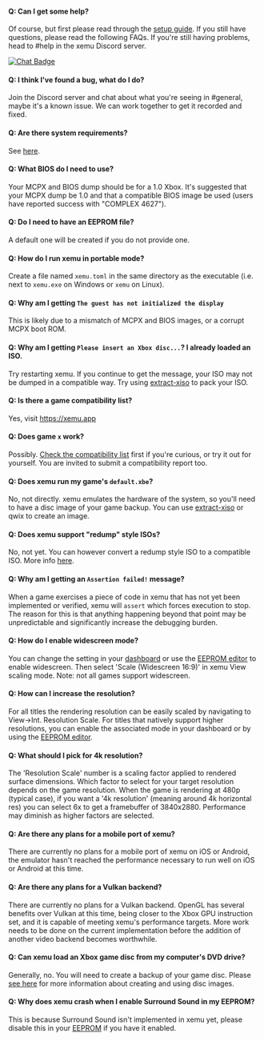 #### Q: Can I get some help?
Of course, but first please read through the [setup guide](download.md). If you still have questions, please read the following FAQs. If you're still having problems, head to #help in the xemu Discord server.

[![Chat Badge](https://img.shields.io/badge/Chat-xemu%20Discord%20Server-7289DA?logo=Discord&logoColor=white)](https://discord.gg/ayyjsuM)

#### Q: I think I've found a bug, what do I do?
Join the Discord server and chat about what you're seeing in #general, maybe it's a known issue. We can work together to get it recorded and fixed.

#### Q: Are there system requirements?
See [here](about.md#system-requirements).

#### Q: What BIOS do I need to use?
Your MCPX and BIOS dump should be for a 1.0 Xbox. It's suggested that your MCPX dump be 1.0 and that a compatible BIOS image be used (users have reported success with "COMPLEX 4627").

#### Q: Do I need to have an EEPROM file?
A default one will be created if you do not provide one.

#### Q: How do I run xemu in portable mode?
Create a file named `xemu.toml` in the same directory as the executable (i.e. next to `xemu.exe` on Windows or `xemu` on Linux).

#### Q: Why am I getting `The guest has not initialized the display`
This is likely due to a mismatch of MCPX and BIOS images, or a corrupt MCPX boot ROM.

#### Q: Why am I getting `Please insert an Xbox disc...`? I already loaded an ISO.
Try restarting xemu. If you continue to get the message, your ISO may not be dumped in a compatible way. Try using [extract-xiso](https://github.com/xboxdev/extract-xiso) to pack your ISO.

#### Q: Is there a game compatibility list?
Yes, visit https://xemu.app

#### Q: Does game `x`  work?
Possibly. [Check the compatibility list](https://xemu.app) first if you're curious, or try it out for yourself. You are invited to submit a compatibility report too.

#### Q: Does xemu run my game's `default.xbe`?
No, not directly. xemu emulates the hardware of the system, so you'll need to have a disc image of your game backup. You can use [extract-xiso](https://github.com/xboxdev/extract-xiso) or qwix to create an image.

#### Q: Does xemu support "redump" style ISOs?
No, not yet. You can however convert a redump style ISO to a compatible ISO. More info [here](<https://xemu.app/docs/disc-images/#about-redump-isos>).

#### Q: Why am I getting an `Assertion failed!` message?
When a game exercises a piece of code in xemu that has not yet been implemented or verified, xemu will `assert`  which forces execution to stop. The reason for this is that anything happening beyond that point may be unpredictable and significantly increase the debugging burden.

#### Q: How do I enable widescreen mode?
You can change the setting in your [dashboard](dashboard.md) or use the [EEPROM editor](eeprom.md) to enable widescreen. Then select 'Scale (Widescreen 16:9)' in xemu View scaling mode. Note: not all games support widescreen.

#### Q: How can I increase the resolution?
For all titles the rendering resolution can be easily scaled by navigating to View&rarr;Int. Resolution Scale. For titles that natively support higher resolutions, you can enable the associated mode in your dashboard or by using the [EEPROM editor](eeprom.md).

#### Q: What should I pick for 4k resolution?
The 'Resolution Scale' number is a scaling factor applied to rendered surface dimensions. Which factor to select for your target resolution depends on the game resolution. When the game is rendering at 480p (typical case), if you want a '4k resolution' (meaning around 4k horizontal res) you can select 6x to get a framebuffer of 3840x2880. Performance may diminish as higher factors are selected.

#### Q: Are there any plans for a mobile port of xemu?
There are currently no plans for a mobile port of xemu on iOS or Android, the emulator hasn't reached the performance necessary to run well on iOS or Android at this time.

#### Q: Are there any plans for a Vulkan backend?
There are currently no plans for a Vulkan backend. OpenGL has several benefits over Vulkan at this time, being closer to the Xbox GPU instruction set, and it is capable of meeting xemu's performance targets. More work needs to be done on the current implementation before the addition of another video backend becomes worthwhile.

#### Q: Can xemu load an Xbox game disc from my computer's DVD drive?
Generally, no. You will need to create a backup of your game disc. Please [see here](disc-images.md) for more information about creating and using disc images.

#### Q: Why does xemu crash when I enable Surround Sound in my EEPROM?
This is because Surround Sound isn't implemented in xemu yet, please disable this in your [EEPROM](eeprom.md) if you have it enabled.
